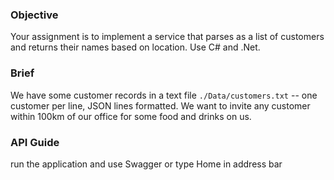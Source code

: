 ### Objective

Your assignment is to implement a service that parses as a list of customers and returns their names based on location. Use C# and .Net.

### Brief

We have some customer records in a text file `./Data/customers.txt` -- one customer per line, JSON lines formatted. We want to invite any customer within 100km of our office for some food and drinks on us.

### API Guide
run the application and use Swagger or type Home in address bar